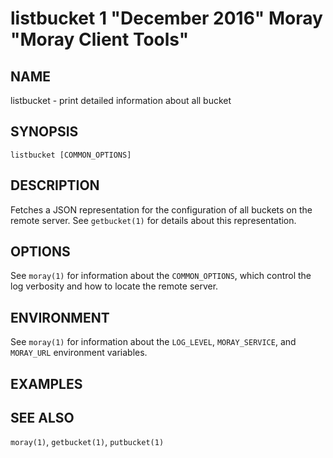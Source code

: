 # listbucket 1 "December 2016" Moray "Moray Client Tools"

## NAME

listbucket - print detailed information about all bucket

## SYNOPSIS

`listbucket [COMMON_OPTIONS]`

## DESCRIPTION

Fetches a JSON representation for the configuration of all buckets on the remote
server.  See `getbucket(1)` for details about this representation.

<!-- XXX -->

## OPTIONS

See `moray(1)` for information about the `COMMON_OPTIONS`, which control
the log verbosity and how to locate the remote server.

## ENVIRONMENT

See `moray(1)` for information about the `LOG_LEVEL`, `MORAY_SERVICE`, and
`MORAY_URL` environment variables.

## EXAMPLES

<!-- XXX -->

## SEE ALSO

`moray(1)`, `getbucket(1)`, `putbucket(1)`
